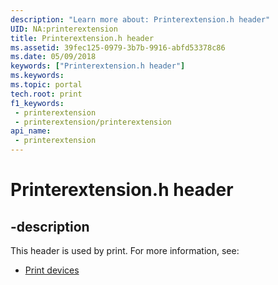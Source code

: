 ```yaml
---
description: "Learn more about: Printerextension.h header"
UID: NA:printerextension
title: Printerextension.h header
ms.assetid: 39fec125-0979-3b7b-9916-abfd53378c86
ms.date: 05/09/2018
keywords: ["Printerextension.h header"]
ms.keywords: 
ms.topic: portal
tech.root: print
f1_keywords:
 - printerextension
 - printerextension/printerextension
api_name:
 - printerextension
---
```


# Printerextension.h header


## -description

This header is used by print. For more information, see:

- [Print devices](../_print/index.md)

